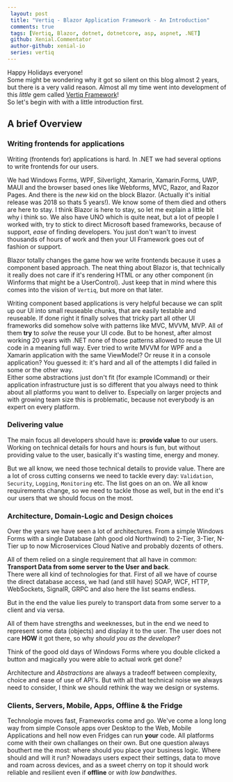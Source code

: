 ```yaml
---
 layout: post 
 title: "Vertiq - Blazor Application Framework - An Introduction"
 comments: true
 tags: [Vertiq, Blazor, dotnet, dotnetcore, asp, aspnet, .NET]
 github: Xenial.Commentator
 author-github: xenial-io
 series: vertiq
---
```


Happy Holidays everyone!  
Some might be wondering why it got so silent on this blog almost 2 years, but there is a very valid reason. Almost all my time went into development of this *little* gem called [Vertiq Framework](https://fc.vertiq.io)!  
So let's begin with with a little introduction first. 

## A brief Overview

### Writing frontends for applications

Writing (frontends for) applications is hard. In .NET we had several options to write frontends for our users. 

We had Windows Forms, WPF, Silverlight, Xamarin, Xamarin.Forms, UWP, MAUI and the browser based ones like Webforms, MVC, Razor, and Razor Pages. And there is the *new* kid on the block Blazor. (Actually it's initial release was 2018 so thats 5 years!). We know some of them died and others are here to stay. I think Blazor is here to stay, so let me explain a little bit why i think so. We also have UNO which is quite neat, but a lot of people I worked with, try to stick to direct Microsoft based frameworks, because of support, *ease* of finding developers. You just don't wan't to invest thousands of hours of work and then your UI Framework goes out of fashion or support.  

Blazor totally changes the game how we write frontends because it uses a component based approach. The neat thing about Blazor is, that technically it really does not care if it's rendering HTML or any other component (in Winforms that might be a UserControl). Just keep that in mind where this comes into the vision of `Vertiq`, but more on that later.

Writing component based applications is very helpful because we can split up our UI into small reuseable chunks, that are easily testable and reuseable. If done right it finally solves that tricky part all other UI frameworks did somehow solve with patterns like MVC, MVVM, MVP. All of them **try** to *solve* the reuse your UI code. But to be honest, after almost working 20 years with .NET none of those patterns allowed to reuse the UI code in a meaning full way. Ever tried to write MVVM for WPF and a Xamarin application with the same ViewModel? Or reuse it in a console application? You guessed it: it's hard and all of the attempts I did failed in some or the other way.  
Either some abstractions just don't fit (for example ICommand) or their application infrastructure just is so different that you always need to think about all platforms you want to deliver to. Especially on larger projects and with growing team size this is problematic, because not everybody is an expert on every platform. 

### Delivering value

The main focus all developers should have is: **provide value** to our users. Working on technical details for hours and hours is fun, but without providing value to the user, basically it's wasting time, energy and money.

But we all know, we need those technical details to provide value. There are a lot of cross cutting conserns we need to tackle every day: `Validation`, `Security`, `Logging`, `Monitoring` etc. The list goes on an on. We all know requirements change, so we need to tackle those as well, but in the end it's our users that we should focus on the most. 

### Architecture, Domain-Logic and Design choices

Over the years we have seen a lot of architectures. From a simple Windows Forms with a single Database (ahh good old Northwind) to 2-Tier, 3-Tier, N-Tier up to now Microservices Cloud Native and probably dozents of others.

All of them relied on a single requirement that all have in common: **Transport Data from some server to the User and back**.  
There were all kind of technologies for that. First of all we have of course the direct database access, we had (and still have) SOAP, WCF, HTTP, WebSockets, SignalR, GRPC and also here the list seams endless.

But in the end the value lies purely to transport data from some server to a client and via versa.

All of them have strengths and weeknesses, but in the end we need to represent some data (objects) and display it to the user. The user does not care **HOW** it got there, so why *should you as the developer*?

Think of the good old days of Windows Forms where you double clicked a button and magically you were able to actual work get done?

Architecture and *Abstractions* are always a tradeoff between complexity, choice and ease of use of API's. But with all that technical noise we always need to consider, I think we should rethink the way we design or systems.

### Clients, Servers, Mobile, Apps, Offline & the Fridge

Technologie moves fast, Frameworks come and go. We've come a long long way from simple Console apps over Desktop to the Web, Mobile Applications and hell now even Fridges can run **your** code. All platforms come with their own challanges on their own. But one question always bouthert me the most: where should you place your business logic. Where should and will it run? Nowadays users expect their settings, data to move and roam across devices, and as a sweet cherry on top it should work reliable and resilient even if **offline** or *with low bandwithes*. 
